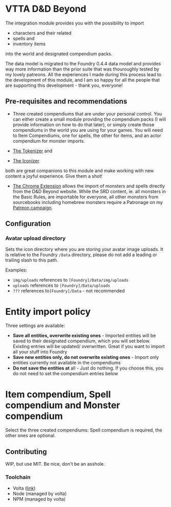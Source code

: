 # VTTA D&D Beyond

The integration module provides you with the possibility to import

- characters and their related
- spells and
- inventory items

into the world and designated compendium packs.

The data model is migrated to the Foundry 0.4.4 data model and provides way more information than the prior suite that was thouroughly tested by my lovely patreons. All the experiences I made during this process lead to the development of this module, and I am so happy for all the people that are supporting this development - thank you, everyone!

## Pre-requisites and recommendations

- Three created compendiums that are under your personal control. You can either create a small module providing the compendium packs (I will provide information on how to do that later), or simply create those compendiums in the world you are using for your games. You will need to Item Compendiums, one for spells, the other for items, and an actor compendium for monster imports.

- [The Tokenizer](https://www.vttassets.com/asset/vtta-tokenizer) and
- [The Iconizer](https://www.vttassets.com/asset/vtta-iconizer)

both are great companions to this module and make working with new content a joyful experience. Give them a shot!

- [The Chrome Extension](https://www.vttassets.com/asset/vtta-dndbeyond) allows the import of monsters and spells directly from the D&D Beyond website. While the SRD content, ie. all monsters in the Basic Rules, are importable for everyone, all other monsters from sourcebooks including homebrew monsters require a Patronage on my [Patreon campaign](https://www.patreon.com/join/vttassets).

## Configuration

### Avatar upload directory

Sets the icon directory where you are storing your avatar image uploads. It is relative to the Foundry `/Data` directory, please do not add a leading or trailing slash to this path.

Examples:

- `img/uploads` references to `[Foundry]/Data/img/uploads`
- `uploads` references to `[Foundry]/Data/uploads`
- `???` references to`[Foundry]/Data` - not recommended

# Entity import policy

Three settings are available:

- **Save all entities, overwrite existing ones** - Imported entities will be saved to their designated compendium, which you will set below. Existing entries will be updated/ overwritten. Great if you want to import all your stuff into Foundry
- **Save new entities only, do not overwrite existing ones** - Import only entities currently not available in the compendiums
- **Do not save the entities at** all - Just do nothing. If you choose this, you do not need to set the compendium entries below

# Item compendium, Spell compendium and Monster compendium

Select the three created compendiums: Spell compendium is required, the other ones are optional.

## Contributing

WIP, but use MIT. Be nice, don't be an asshole.

### Toolchain

- Volta ([link](https://volta.sh))
- Node (managed by volta)
- NPM (managed by volta)

